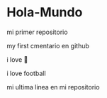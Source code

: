 # Hola-Mundo

mi primer repositorio

my first cmentario en github

i love :beer:

i love football

mi ultima linea en mi repositorio
